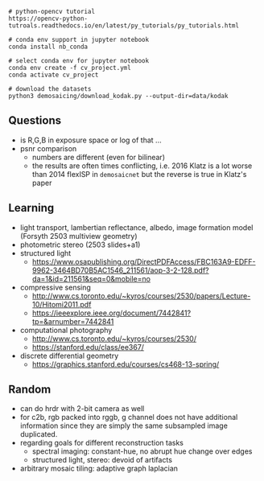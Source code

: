 


```
# python-opencv tutorial
https://opencv-python-tutroals.readthedocs.io/en/latest/py_tutorials/py_tutorials.html

# conda env support in jupyter notebook
conda install nb_conda

# select conda env for jupyter notebook
conda env create -f cv_project.yml
conda activate cv_project

# download the datasets 
python3 demosaicing/download_kodak.py --output-dir=data/kodak
```


## Questions 

+ is R,G,B in exposure space or log of that ...
+ psnr comparison 
    + numbers are different (even for bilinear)
    + the results are often times conflicting, i.e. 2016 Klatz is a lot worse than 2014 flexISP in `demosaicnet` but the reverse is true in Klatz's paper


## Learning

+ light transport, lambertian reflectance, albedo, image formation model (Forsyth 2503 multiview geometry)
+ photometric stereo (2503 slides+a1)
+ structured light
    + https://www.osapublishing.org/DirectPDFAccess/FBC163A9-EDFF-9962-3464BD70B5AC1546_211561/aop-3-2-128.pdf?da=1&id=211561&seq=0&mobile=no
+ compressive sensing 
    + http://www.cs.toronto.edu/~kyros/courses/2530/papers/Lecture-10/Hitomi2011.pdf
    + https://ieeexplore.ieee.org/document/7442841?tp=&arnumber=7442841
+ computational photography
    + http://www.cs.toronto.edu/~kyros/courses/2530/
    + https://stanford.edu/class/ee367/
+ discrete differential geometry 
    + https://graphics.stanford.edu/courses/cs468-13-spring/


## Random

+ can do hrdr with 2-bit camera as well
+ for c2b, rgb packed into rggb, g channel does not have additional information since they are simply the same subsampled image duplicated.
+ regarding goals for different reconstruction tasks
    + spectral imaging: constant-hue, no abrupt hue change over edges
    + structured light, stereo: devoid of artifacts
+ arbitrary mosaic tiling: adaptive graph laplacian